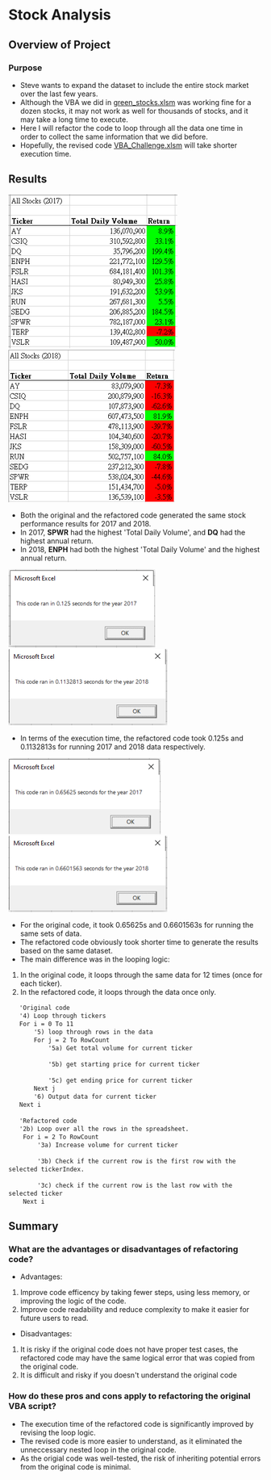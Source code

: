 # Stock Analysis

## Overview of Project

### Purpose
- Steve wants to expand the dataset to include the entire stock market over the last few years.
- Although the VBA we did in [green_stocks.xlsm](green_stocks.xlsm) was working fine for a dozen stocks, it may not work as well for thousands of stocks, and it may take a long time to execute.
- Here I will refactor the code to loop through all the data one time in order to collect the same information that we did before.
- Hopefully, the revised code [VBA_Challenge.xlsm](VBA_Challenge.xlsm) will take shorter execution time.

## Results
![Stock Performance for 2017](Resources/Stock_Performance_2017.png)
![Stock Performance for 2018](Resources/Stock_Performance_2018.png)
- Both the original and the refactored code generated the same stock performance results for 2017 and 2018.
- In 2017, **SPWR** had the highest 'Total Daily Volume', and **DQ** had the highest annual return.
- In 2018, **ENPH** had both the highest 'Total Daily Volume' and the highest annual return. 

![Runtime for refactored 2017](Resources/VBA_Challenge_2017.png)
![Runtime for refactored 2018](Resources/VBA_Challenge_2018.png)
- In terms of the execution time, the refactored code took 0.125s and 0.1132813s for running 2017 and 2018 data respectively.

![Runtime for original 2017](Resources/All_Stock_Analysis_2017.png)
![Runtime for original 20018](Resources/All_Stock_Analysis_2018.png)

- For the original code, it took 0.65625s and 0.6601563s for running the same sets of data.
- The refactored code obviously took shorter time to generate the results based on the same dataset.
- The main difference was in the looping logic:
1. In the original code, it loops through the same data for 12 times (once for each ticker).
2. In the refactored code, it loops through the data once only.
```
   'Original code
   '4) Loop through tickers
   For i = 0 To 11
       '5) loop through rows in the data
       For j = 2 To RowCount
           '5a) Get total volume for current ticker

           '5b) get starting price for current ticker

           '5c) get ending price for current ticker
       Next j
       '6) Output data for current ticker
   Next i
   
   'Refactored code
   '2b) Loop over all the rows in the spreadsheet.
    For i = 2 To RowCount  
        '3a) Increase volume for current ticker
        
        '3b) Check if the current row is the first row with the selected tickerIndex.
        
        '3c) check if the current row is the last row with the selected ticker   
    Next i
```

## Summary

### What are the advantages or disadvantages of refactoring code?

- Advantages:
1. Improve code efficency by taking fewer steps, using less memory, or improving the logic of the code.
2. Improve code readability and reduce complexity to make it easier for future users to read.

- Disadvantages: 
1. It is risky if the original code does not have proper test cases, the refactored code may have the same logical error that was copied from the original code. 
2. It is difficult and risky if you doesn't understand the original code

### How do these pros and cons apply to refactoring the original VBA script?

- The execution time of the refactored code is significantly improved by revising the loop logic.
- The revised code is more easier to understand, as it eliminated the unneccessary nested loop in the original code.
- As the origial code was well-tested, the risk of inheriting potential errors from the original code is minimal.


